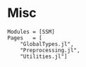 # Misc

```@autodocs
Modules = [SSM]
Pages   = [
    "GlobalTypes.jl", 
    "Preprocessing.jl",
    "Utilities.jl"]
```